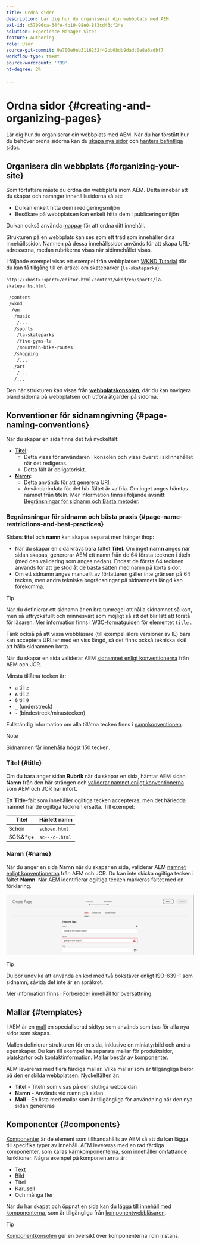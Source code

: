 ```yaml
---
title: Ordna sidor
description: Lär dig hur du organiserar din webbplats med AEM.
exl-id: c57096ca-34fe-4b19-98e0-8f3cd43cf24e
solution: Experience Manager Sites
feature: Authoring
role: User
source-git-commit: 9a700e9eb3116252f42bb08db9dadc0e8a6adbf7
workflow-type: tm+mt
source-wordcount: '799'
ht-degree: 2%

---
```



# Ordna sidor {#creating-and-organizing-pages}

Lär dig hur du organiserar din webbplats med AEM. När du har förstått hur du behöver ordna sidorna kan du [skapa nya sidor](/help/sites-cloud/authoring/sites-console/creating-pages.md) och [hantera befintliga sidor](/help/sites-cloud/authoring/sites-console/managing-pages.md).

## Organisera din webbplats {#organizing-your-site}

Som författare måste du ordna din webbplats inom AEM. Detta innebär att du skapar och namnger innehållssidorna så att:

* Du kan enkelt hitta dem i redigeringsmiljön
* Besökare på webbplatsen kan enkelt hitta dem i publiceringsmiljön

Du kan också använda [mappar](#creating-a-new-folder) för att ordna ditt innehåll.

Strukturen på en webbplats kan ses som ett träd som innehåller dina innehållssidor. Namnen på dessa innehållssidor används för att skapa URL-adresserna, medan rubrikerna visas när sidinnehållet visas.

I följande exempel visas ett exempel från webbplatsen [WKND Tutorial](https://experienceleague.adobe.com/docs/experience-manager-learn/getting-started-wknd-tutorial-develop/overview.html) där du kan få tillgång till en artikel om skateparker (`la-skateparks`):

`http://<host>:<port>/editor.html/content/wknd/en/sports/la-skateparks.html`

```xml
 /content
 /wknd
  /en
   /music
    /...
   /sports
    /la-skateparks
    /five-gyms-la
    /mountain-bike-routes
   /shopping
    /...
   /art
    /...
   /...
```

Den här strukturen kan visas från [**webbplatskonsolen**](/help/sites-cloud/authoring/sites-console/introduction.md), där du kan navigera bland sidorna på webbplatsen och utföra åtgärder på sidorna.

## Konventioner för sidnamngivning {#page-naming-conventions}

När du skapar en sida finns det två nyckelfält:

* **[Titel](#title)**:
   * Detta visas för användaren i konsolen och visas överst i sidinnehållet när det redigeras.
   * Detta fält är obligatoriskt.
* **[Namn](#name)**:
   * Detta används för att generera URI.
   * Användarindata för det här fältet är valfria. Om inget anges hämtas namnet från titeln. Mer information finns i följande avsnitt: [Begränsningar för sidnamn och Bästa metoder](#page-name-restrictions-and-best-practices).

### Begränsningar för sidnamn och bästa praxis {#page-name-restrictions-and-best-practices}

Sidans **titel** och **namn** kan skapas separat men hänger ihop:

* När du skapar en sida krävs bara fältet **Titel**. Om inget **namn** anges när sidan skapas, genererar AEM ett namn från de 64 första tecknen i titeln (med den validering som anges nedan). Endast de första 64 tecknen används för att ge stöd åt de bästa sätten med namn på korta sidor.
* Om ett sidnamn anges manuellt av författaren gäller inte gränsen på 64 tecken, men andra tekniska begränsningar på sidnamnets längd kan förekomma.

>[!TIP]
>
>När du definierar ett sidnamn är en bra tumregel att hålla sidnamnet så kort, men så uttrycksfullt och minnesvärt som möjligt så att det blir lätt att förstå för läsaren. Mer information finns i [W3C-formatguiden](https://www.w3.org/Provider/Style/TITLE.html) för elementet `title` .
>
>Tänk också på att vissa webbläsare (till exempel äldre versioner av IE) bara kan acceptera URL:er med en viss längd, så det finns också tekniska skäl att hålla sidnamnen korta.

När du skapar en sida validerar AEM [sidnamnet enligt konventionerna](/help/implementing/developing/introduction/naming-conventions.md) från AEM och JCR.

Minsta tillåtna tecken är:

* `a` till `z`
* `A` till `Z`
* `0` till `9`
* `_` (understreck)
* `-` (bindestreck/minustecken)

Fullständig information om alla tillåtna tecken finns i [namnkonventionen](/help/implementing/developing/introduction/naming-conventions.md).

>[!NOTE]
>
>Sidnamnen får innehålla högst 150 tecken.

### Titel {#title}

Om du bara anger sidan **Rubrik** när du skapar en sida, hämtar AEM sidan **Namn** från den här strängen och [validerar namnet enligt konventionerna](/help/implementing/developing/introduction/naming-conventions.md) som AEM och JCR har infört.

Ett **Title**-fält som innehåller ogiltiga tecken accepteras, men det härledda namnet har de ogiltiga tecknen ersatta. Till exempel:

| Titel | Härlett namn |
|---|---|
| Schön | `schoen.html` |
| SC%&amp;&#42;ç+ | `sc---c-.html` |

### Namn {#name}

När du anger en sida **Namn** när du skapar en sida, validerar AEM [namnet enligt konventionerna](/help/implementing/developing/introduction/naming-conventions.md) från AEM och JCR. Du kan inte skicka ogiltiga tecken i fältet **Namn**. När AEM identifierar ogiltiga tecken markeras fältet med en förklaring.

![Exempel på att ange ett ogiltigt sidnamn](/help/sites-cloud/authoring/assets/organizing-invalid-name.png)

>[!TIP]
>
>Du bör undvika att använda en kod med två bokstäver enligt ISO-639-1 som sidnamn, såvida det inte är en språkrot.
>
>Mer information finns i [Förbereder innehåll för översättning](/help/sites-cloud/administering/translation/preparation.md).

## Mallar {#templates}

I AEM är en [mall](/help/sites-cloud/authoring/page-editor/templates.md) en specialiserad sidtyp som används som bas för alla nya sidor som skapas.

Mallen definierar strukturen för en sida, inklusive en miniatyrbild och andra egenskaper. Du kan till exempel ha separata mallar för produktsidor, platskartor och kontaktinformation. Mallar består av [komponenter](#components).

AEM levereras med flera färdiga mallar. Vilka mallar som är tillgängliga beror på den enskilda webbplatsen. Nyckelfälten är:

* **Titel** - Titeln som visas på den slutliga webbsidan
* **Namn** - Används vid namn på sidan
* **Mall** - En lista med mallar som är tillgängliga för användning när den nya sidan genereras

## Komponenter {#components}

[Komponenter](/help/implementing/developing/components/overview.md) är de element som tillhandahålls av AEM så att du kan lägga till specifika typer av innehåll. AEM levereras med en rad färdiga komponenter, som kallas [kärnkomponenterna](/help/implementing/developing/components/overview.md#core-components), som innehåller omfattande funktioner. Några exempel på komponenterna är:

* Text
* Bild
* Titel
* Karusell
* Och många fler

När du har skapat och öppnat en sida kan du [lägga till innehåll med komponenterna](/help/sites-cloud/authoring/page-editor/edit-content.md#inserting-a-component), som är tillgängliga från [komponentwebbläsaren](/help/sites-cloud/authoring/page-editor/editor-side-panel.md#components-browser).

>[!TIP]
>
>[Komponentkonsolen](/help/sites-cloud/authoring/components-console.md) ger en översikt över komponenterna i din instans.

